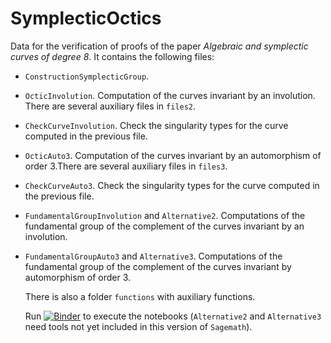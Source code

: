 # SymplecticOctics
Data for the verification of proofs of the paper *Algebraic and symplectic curves of degree 8*. It contains the following files:
- `ConstructionSymplecticGroup`.
- `OcticInvolution`. Computation of the curves invariant by an involution. There are several auxiliary files in `files2`.
- `CheckCurveInvolution`. Check the singularity types for the curve computed in the previous file.
- `OcticAuto3`. Computation of the curves invariant by an automorphism of order 3.There are several auxiliary files in `files3`.
- `CheckCurveAuto3`. Check the singularity types for the curve computed in the previous file.
- `FundamentalGroupInvolution` and `Alternative2`. Computations of the fundamental group of the complement of the curves invariant by an involution.
- `FundamentalGroupAuto3` and `Alternative3`. Computations of the fundamental group of the complement of the curves invariant by automorphism of order 3.

  There is also a folder `functions` with auxiliary functions.

  Run [![Binder](https://mybinder.org/badge_logo.svg)](https://mybinder.org/v2/gh/enriqueartal/SymplecticOctics/packages1/.) to execute the notebooks (`Alternative2` and `Alternative3` need tools not yet included in this version of `Sagemath`).
